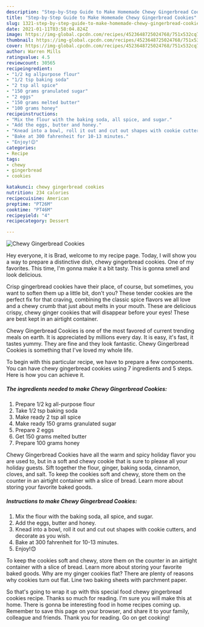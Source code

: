 ```yaml
---
description: "Step-by-Step Guide to Make Homemade Chewy Gingerbread Cookies"
title: "Step-by-Step Guide to Make Homemade Chewy Gingerbread Cookies"
slug: 1321-step-by-step-guide-to-make-homemade-chewy-gingerbread-cookies
date: 2021-01-11T03:58:04.824Z
image: https://img-global.cpcdn.com/recipes/4523648725024768/751x532cq70/chewy-gingerbread-cookies-recipe-main-photo.jpg
thumbnail: https://img-global.cpcdn.com/recipes/4523648725024768/751x532cq70/chewy-gingerbread-cookies-recipe-main-photo.jpg
cover: https://img-global.cpcdn.com/recipes/4523648725024768/751x532cq70/chewy-gingerbread-cookies-recipe-main-photo.jpg
author: Warren Mills
ratingvalue: 4.5
reviewcount: 30565
recipeingredient:
- "1/2 kg allpurpose flour"
- "1/2 tsp baking soda"
- "2 tsp all spice"
- "150 grams granulated sugar"
- "2 eggs"
- "150 grams melted butter"
- "100 grams honey"
recipeinstructions:
- "Mix the flour with the baking soda, all spice, and sugar."
- "Add the eggs, butter and honey."
- "Knead into a bowl, roll it out and cut out shapes with cookie cutters, and decorate as you wish."
- "Bake at 300 fahrenheit for 10-13 minutes."
- "Enjoy!😊"
categories:
- Recipe
tags:
- chewy
- gingerbread
- cookies

katakunci: chewy gingerbread cookies 
nutrition: 234 calories
recipecuisine: American
preptime: "PT26M"
cooktime: "PT46M"
recipeyield: "4"
recipecategory: Dessert

---
```



![Chewy Gingerbread Cookies](https://img-global.cpcdn.com/recipes/4523648725024768/751x532cq70/chewy-gingerbread-cookies-recipe-main-photo.jpg)

Hey everyone, it is Brad, welcome to my recipe page. Today, I will show you a way to prepare a distinctive dish, chewy gingerbread cookies. One of my favorites. This time, I'm gonna make it a bit tasty. This is gonna smell and look delicious.

Crisp gingerbread cookies have their place, of course, but sometimes, you want to soften them up a little bit, don&#39;t you? These tender cookies are the perfect fix for that craving, combining the classic spice flavors we all love and a chewy crumb that just about melts in your mouth. These are delicious crispy, chewy ginger cookies that will disappear before your eyes! These are best kept in an airtight container.

Chewy Gingerbread Cookies is one of the most favored of current trending meals on earth. It is appreciated by millions every day. It is easy, it's fast, it tastes yummy. They are fine and they look fantastic. Chewy Gingerbread Cookies is something that I've loved my whole life.


To begin with this particular recipe, we have to prepare a few components. You can have chewy gingerbread cookies using 7 ingredients and 5 steps. Here is how you can achieve it.

<!--inarticleads1-->

##### The ingredients needed to make Chewy Gingerbread Cookies:

1. Prepare 1/2 kg all-purpose flour
1. Take 1/2 tsp baking soda
1. Make ready 2 tsp all spice
1. Make ready 150 grams granulated sugar
1. Prepare 2 eggs
1. Get 150 grams melted butter
1. Prepare 100 grams honey


Chewy Gingerbread Cookies have all the warm and spicy holiday flavor you are used to, but in a soft and chewy cookie that is sure to please all your holiday guests. Sift together the flour, ginger, baking soda, cinnamon, cloves, and salt. To keep the cookies soft and chewy, store them on the counter in an airtight container with a slice of bread. Learn more about storing your favorite baked goods. 

<!--inarticleads2-->

##### Instructions to make Chewy Gingerbread Cookies:

1. Mix the flour with the baking soda, all spice, and sugar.
1. Add the eggs, butter and honey.
1. Knead into a bowl, roll it out and cut out shapes with cookie cutters, and decorate as you wish.
1. Bake at 300 fahrenheit for 10-13 minutes.
1. Enjoy!😊


To keep the cookies soft and chewy, store them on the counter in an airtight container with a slice of bread. Learn more about storing your favorite baked goods. Why are my ginger cookies flat? There are plenty of reasons why cookies turn out flat. Line two baking sheets with parchment paper. 

So that's going to wrap it up with this special food chewy gingerbread cookies recipe. Thanks so much for reading. I'm sure you will make this at home. There is gonna be interesting food in home recipes coming up. Remember to save this page on your browser, and share it to your family, colleague and friends. Thank you for reading. Go on get cooking!
